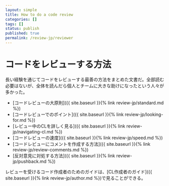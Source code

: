 ```yaml
---
layout: simple
title: How to do a code review
categories: []
tags: []
status: publish
published: true
permalink: /review-jp/reviewer
---
```


# コードをレビューする方法

長い経験を通じてコードをレビューする最善の方法をまとめた文書だ。全部読む必要はないが、全体を読んだら個人とチームに大きな助けになったという人々が多かった。

- [コードレビューの大原則]({{ site.baseurl }}{% link review-jp/standard.md %})
- [コードレビューでのポイント]({{ site.baseurl }}{% link review-jp/looking-for.md %})
- [レビュー中のCLを詳しく見る]({{ site.baseurl }}{% link review-jp/navigating-cl.md %})
- [コードレビューの速度]({{ site.baseurl }}{% link review-jp/speed.md %})
- [コードレビューにコメントを作成する方法]({{ site.baseurl }}{% link review-jp/review-comments.md %})
- [反対意見に対処する方法]({{ site.baseurl }}{% link review-jp/pushback.md %})

レビューを受けるコード作成者のためのガイドは、[CL作成者のガイド]({{ site.baseurl }}{% link review-jp/author.md %})で見ることができる。
